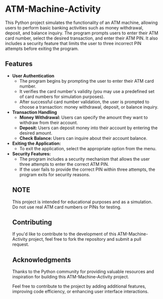 # ATM-Machine-Activity
<p>This Python project simulates the functionality of an ATM machine, allowing users to perform basic banking activities such as money withdrawal, deposit, and balance inquiry. The program prompts users to enter their ATM card number, select the desired transaction, and enter their ATM PIN. It also includes a security feature that limits the user to three incorrect PIN attempts before exiting the program.</p>
<h2>Features</h2>
<ul>
        <li><strong>User Authentication</strong>
            <ul>
                <li>The program begins by prompting the user to enter their ATM card number.</li>
                <li>It verifies the card number's validity (you may use a predefined set of card numbers for simulation purposes).</li>
                <li>After successful card number validation, the user is prompted to choose a transaction: money withdrawal, deposit, or balance inquiry.</li>
            </ul>  
        </li>
        <li><strong>Transaction Handling</strong>
            <ul>
                <li><strong>Money Withdrawal: </strong> Users can specify the amount they want to withdraw from their account.</li>
                <li><strong>Deposit: </strong> Users can deposit money into their account by entering the desired amount.</li>
                <li><strong>Check Balance: </strong> Users can inquire about their account balance.</li>
            </ul>
        </li>
        <li><strong>Exiting the Application:</strong>
            <ul>
                <li>To exit the application, select the appropriate option from the menu.</li>
            </ul>
        </li>
        <li><strong>Security Features:</strong>
            <ul>
                <li>The program includes a security mechanism that allows the user three attempts to enter the correct ATM PIN.</li>
                <li>If the user fails to provide the correct PIN within three attempts, the program exits for security reasons.</li>
            </ul>
        </li>
        <h2>NOTE</h2>
        <p>This project is intended for educational purposes and as a simulation. Do not use real ATM card numbers or PINs for testing.</p>
    <h2>Contributing</h2>
    <p>If you'd like to contribute to the development of this ATM-Machine-Activity project, feel free to fork the repository and submit a pull request.</p>
    <h2>Acknowledgments</h2>
    <p>Thanks to the Python community for providing valuable resources and inspiration for building this ATM-Machine-Activity project.</p>
<p>Feel free to contribute to the project by adding additional features, improving code efficiency, or enhancing user interface interactions.</p>

